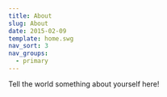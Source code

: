```yaml
---
title: About
slug: About
date: 2015-02-09
template: home.swg
nav_sort: 3
nav_groups:
  - primary
---
```

Tell the world something about yourself here!
